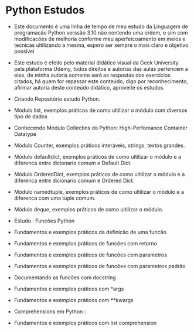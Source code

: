 # Python Estudos
 - Este documento é uma linha de tempo de meu estudo
da Linguagem de programacão Python verssão 3.10 não contendo uma ordem, e sim com modificacões 
de melhoria conforme meu aperfeicoamento em meios
e tecnicas ultilizando a mesma, espero ser sempre o mais claro
e objetivo possível

 - Este estudo é efeito pelo material didático
visual da Geek University pela plataforma
Udemy, todos direitos e autorias das aulas
pertencem a eles, de minha autoria somente
será as respostas dos exercícios citados,
há quem for repassar este conteúdo, digo por reconhecimento, 
afirmar autoria deste conteúdo didático, aproveite os estudos.

 - Criando Repositório estudo Python.
 
 - Módulo list, exemplos práticos de como ultilizar o módulo
com diversos tipo de dados

 - Conhecendo Módulo Collectins do Python:
High-Perfomance Container Datatype

 - Módulo Counter, exemplos práticos
interáveis, strings, textos grandes.

 - Módulo defaultdict, exemplos
práticos de como ultilizar o módulo 
e a diferenca entre dicionario comum e Default Dict.

 - Módulo OrderedDict, exemplos práticos
de como ultilizar o módulo e a diferenca entre
dicionario comum e Ordered Dict.

 - Módulo namedtuple, exemplos 
práticos de como ultilizar o módulo e a diferenca com uma tuple comum.

 - Módulo deque, exemplos
práticos de como ultilizar o módulo.

 - Estudo : Funcões Python

 - Fundamentos e exemplos práticos da definicão de uma funcão

 - Fundamentos e exemplos práticos de funcões com retorno

 - Fundamentos e exemplos práticos de funcões com parametros

 - Fundamentos e exemplos práticos de funcões com parametros padrão

 - Documentando as funcões com docstring
 
 - Fundamentos e exemplos práticos com *args 

 - Fundamentos e exemplos práticos com **kwargs

 - Comprehensions em Python :

 - Fundamentos e exemplos práticos com list comprehension